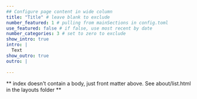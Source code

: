 ```yaml
---
## Configure page content in wide column
title: "Title" # leave blank to exclude
number_featured: 1 # pulling from mainSections in config.toml
use_featured: false # if false, use most recent by date
number_categories: 3 # set to zero to exclude
show_intro: true
intro: |
  Text 
show_outro: true
outro: |
  
---
```


** index doesn't contain a body, just front matter above.
See about/list.html in the layouts folder **